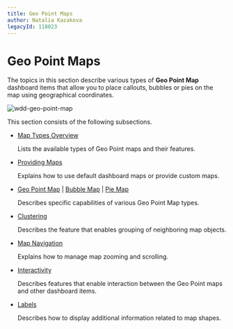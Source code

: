 ```yaml
---
title: Geo Point Maps
author: Natalia Kazakova
legacyId: 118023
---
```

# Geo Point Maps
The topics in this section describe various types of **Geo Point Map** dashboard items that allow you to place callouts, bubbles or pies on the map using geographical coordinates.

![wdd-geo-point-map](../../../images/img126681.png)

This section consists of the following subsections.
* [Map Types Overview](geo-point-maps/map-types-overview.md)
	
	Lists the available types of Geo Point maps and their features.
* [Providing Maps](geo-point-maps/providing-maps.md)
	
	Explains how to use default dashboard maps or provide custom maps.
* [Geo Point Map](geo-point-maps/geo-point-map.md) | [Bubble Map](geo-point-maps/bubble-map.md) | [Pie Map](geo-point-maps/pie-map.md)
	
	Describes specific capabilities of various Geo Point Map types.
* [Clustering](geo-point-maps/clustering.md)
	
	Describes the feature that enables grouping of neighboring map objects.
* [Map Navigation](geo-point-maps/map-navigation.md)
	
	Explains how to manage map zooming and scrolling.
* [Interactivity](geo-point-maps/interactivity.md)
	
	Describes features that enable interaction between the Geo Point maps and other dashboard items.
* [Labels](geo-point-maps/labels.md)
	
	Describes how to display additional information related to map shapes.
